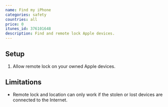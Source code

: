 ```yaml
---
name: Find my iPhone
categories: safety
countries: all
price: 0
itunes_id: 376101648
description: Find and remote lock Apple devices.
---
```


## Setup

1. Allow remote lock on your owned Apple devices.

## Limitations

- Remote lock and location can only work if the stolen or lost devices are connected to the Internet.
